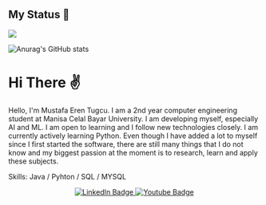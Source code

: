 
## My Status :dizzy:	
![](https://tenor.com/tr/search/mojo-jojo-gifs)


![Anurag's GitHub stats](https://github-readme-stats.vercel.app/api?username=MustafaErenTugcu&show_icons=true&theme=tokyonight)

# Hi There :v:	 
Hello, I'm Mustafa Eren Tugcu. I am a 2nd year computer engineering student at Manisa Celal Bayar University. I am developing myself, especially AI and ML. I am open to learning and I follow new technologies closely. I am currently actively learning Python. Even though I have added a lot to myself since I first started the software, there are still many things that I do not know and my biggest passion at the moment is to research, learn and apply these subjects.

Skills: Java / Pyhton / SQL / MYSQL 


<div id="badges" align="center">
  <a href="https://www.linkedin.com/in/beyza-sungar-101853249/">
    <img src="https://img.shields.io/badge/LinkedIn-blue?style=for-the-badge&logo=linkedin&logoColor=white" alt="LinkedIn Badge"/>
  </a> 
  
 <a href="https://www.instagram.com/sungarbeyza/">
    <img src="https://img.shields.io/badge/Instagram-purple?style=for-the-badge&logo=instagram&logoColor=white" alt="Youtube Badge"/>
  </a>
